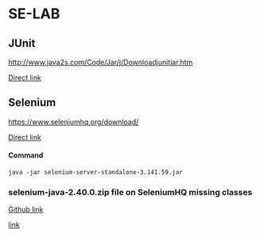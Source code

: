 # SE-LAB
## JUnit
http://www.java2s.com/Code/Jar/j/Downloadjunitjar.htm

<a href="http://www.java2s.com/Code/JarDownload/junit/junit.jar.zip">Direct link</a>

## Selenium
https://www.seleniumhq.org/download/

<a href="https://bit.ly/2TlkRyu">Direct link</a>

#### Command
````
java -jar selenium-server-standalone-3.141.59.jar
````

### selenium-java-2.40.0.zip file on SeleniumHQ missing classes
<a href="https://github.com/seleniumhq/selenium-google-code-issue-archive/issues/7116">Github link</a>

<a href="http://selenium-release.storage.googleapis.com/2.40/selenium-java-2.40.0.zip">link</a>
